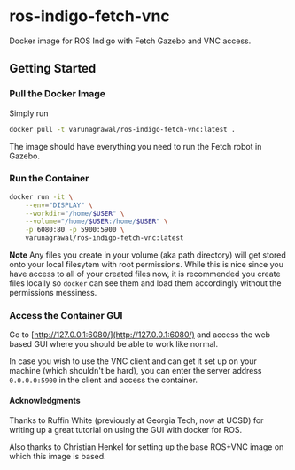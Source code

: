 # ros-indigo-fetch-vnc
Docker image for ROS Indigo with Fetch Gazebo and VNC access.

## Getting Started

### Pull the Docker Image

Simply run
```bash
docker pull -t varunagrawal/ros-indigo-fetch-vnc:latest .
```

The image should have everything you need to run the Fetch robot in Gazebo.

### Run the Container

```bash
docker run -it \
    --env="DISPLAY" \
    --workdir="/home/$USER" \
    --volume="/home/$USER:/home/$USER" \
    -p 6080:80 -p 5900:5900 \
    varunagrawal/ros-indigo-fetch-vnc:latest
```
**Note** Any files you create in your volume (aka path directory) will get stored onto your local filesytem with root permissions. While this is nice since you have access to all of your created files now, it is recommended you create files locally so `docker` can see them and load them accordingly without the permissions messiness.

### Access the Container GUI

Go to [http://127.0.0.1:6080/](http://127.0.0.1:6080/) and access the web based GUI where you should be able to work like normal.

In case you wish to use the VNC client and can get it set up on your machine (which shouldn't be hard), you can enter the server address `0.0.0.0:5900` in the client and access the container.

#### Acknowledgments

Thanks to Ruffin White (previously at Georgia Tech, now at UCSD) for writing up a great tutorial on using the GUI with docker for ROS.

Also thanks to Christian Henkel for setting up the base ROS+VNC image on which this image is based.
